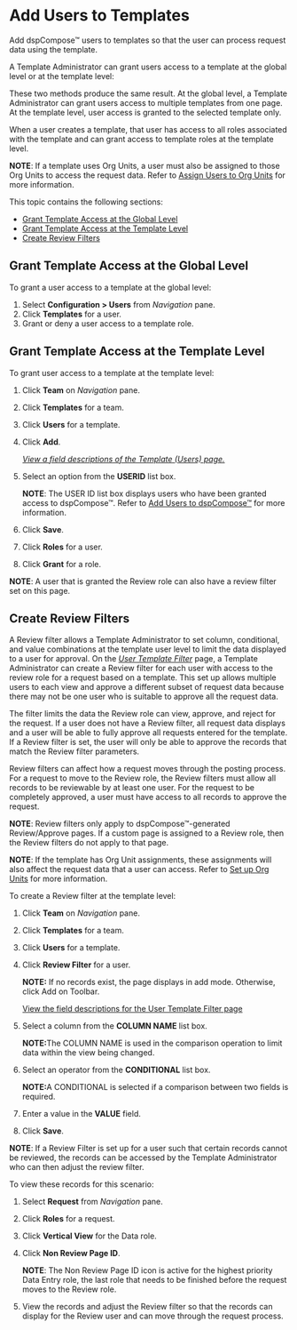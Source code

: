 # Add Users to Templates

Add dspCompose™ users to templates so that the user can process request
data using the template.

A Template Administrator can grant users access to a template at the
global level or at the template level:

These two methods produce the same result. At the global level, a
Template Administrator can grant users access to multiple templates from
one page. At the template level, user access is granted to the selected
template only.

When a user creates a template, that user has access to all roles
associated with the template and can grant access to template roles at
the template level.

**NOTE**: If a template uses Org Units, a user must also be assigned to
those Org Units to access the request data. Refer to [Assign Users to
Org Units](Set_up_Org_Units.htm#Assign_Users_to_Org_Units) for more
information.

This topic contains the following sections:

  - [Grant Template Access at the Global
    Level](#Grant_Template_Access_at_the_Global_Level)
  - [Grant Template Access at the Template
    Level](#Grant_Template_Access_at_the_Template_Level)
  - [Create Review
Filters](#Create_Review_Filters)

## <span id="Grant_Template_Access_at_the_Global_Level"></span>Grant Template Access at the Global Level

To grant a user access to a template at the global level:

1.  Select **Configuration \> Users** from *Navigation
    <span style="font-style: normal;">pane</span>*.
2.  Click **Templates** for a user.
3.  Grant or deny a user access to a template
role.

## <span id="Grant_Template_Access_at_the_Template_Level"></span>Grant Template Access at the Template Level

To grant user access to a template at the template level:

1.  Click **Team** on *Navigation
    <span style="font-style: normal;">p</span><span style="font-style: normal;">ane</span>*.

2.  Click **Templates** for a team.

3.  Click **Users** for a template.

4.  Click **Add**.
    
    *[View a field descriptions of the Template (Users)
    page.](../Page_Desc/Template_Users_H.htm)*

5.  Select an option from the **USERID** list box.
    
    **NOTE**: The USER ID list box displays users who have been granted
    access to dspCompose™. Refer to [Add Users to
    dspCompose™](../Config/Add_Users_to_dspCompose.htm) for more
    information.

6.  Click **Save**.

7.  Click **Roles** for a user.

8.  Click **Grant** for a role.

**NOTE**: A user that is granted the Review role can also have a review
filter set on this page.

## <span id="Create_Review_Filters"></span>Create Review Filters

A Review filter allows a Template Administrator to set column,
conditional, and value combinations at the template user level to limit
the data displayed to a user for approval. On the *[*User Template
Filter*](../Page_Desc/User_Template_Filter.htm)* page, a Template
Administrator can create a Review filter for each user with access to
the review role for a request based on a template. This set up allows
multiple users to each view and approve a different subset of request
data because there may not be one user who is suitable to approve all
the request data.

The filter limits the data the Review role can view, approve, and reject
for the request. If a user does not have a Review filter, all request
data displays and a user will be able to fully approve all requests
entered for the template. If a Review filter is set, the user will only
be able to approve the records that match the Review filter parameters.

Review filters can affect how a request moves through the posting
process. For a request to move to the Review role, the Review filters
must allow all records to be reviewable by at least one user. For the
request to be completely approved, a user must have access to all
records to approve the request.

**NOTE**: Review filters only apply to dspCompose™-generated
Review/Approve pages. If a custom page is assigned to a Review role,
then the Review filters do not apply to that page.

**NOTE**: If the template has Org Unit assignments, these assignments
will also affect the request data that a user can access. Refer to [Set
up Org Units](Set_up_Org_Units.htm) for more information.

To create a Review filter at the template level:

1.  Click **Team** on *Navigation
    <span style="font-style: normal;">pane</span>*.

2.  Click **Templates** for a team.

3.  Click **Users** for a template.

4.  Click **Review Filter** for a user.
    
    <span style="font-weight: bold;">NOTE:</span> If no records exist,
    the page displays in add mode. Otherwise, click Add on Toolbar.
    
    [View the field descriptions for the User Template Filter
    page](../Page_Desc/User_Template_Filter.htm)

5.  Select a column from the **COLUMN NAME** list box.
    
    <span style="font-weight: bold;">NOTE:</span>The COLUMN NAME is used
    in the comparison operation to limit data within the view being
    changed.  

6.  Select an operator from the **CONDITIONAL** list box.
    
    <span style="font-weight: bold;">NOTE:</span>A CONDITIONAL is
    selected if a comparison between two fields is required.

7.  Enter a value in the **VALUE** field.

8.  Click **Save**.

**NOTE**: If a Review Filter is set up for a user such that certain
records cannot be reviewed, the records can be accessed by the Template
Administrator who can then adjust the review filter.

To view these records for this scenario:

1.  Select **Request** from *Navigation
    <span style="font-style: normal;">pane</span>*.

2.  Click **Roles** for a request.

3.  Click **Vertical View** for the Data role.

4.  Click **Non Review Page ID**.
    
    <span style="font-weight: bold;">NOTE</span>: The Non Review Page ID
    icon is active for the highest priority Data Entry role, the last
    role that needs to be finished before the request moves to the
    Review role.

5.  View the records and adjust the Review filter so that the records
    can display for the Review user and can move through the request
    process.
